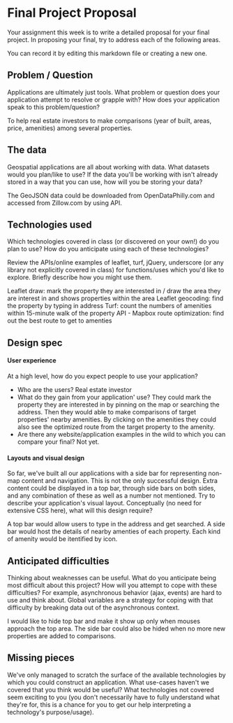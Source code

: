 # Final Project Proposal

Your assignment this week is to write a detailed proposal for your final
project. In proposing your final, try to address each of the following
areas.   

You can record it by editing this markdown file or creating a new one.

## Problem / Question

Applications are ultimately just tools. What problem or question does
your application attempt to resolve or grapple with? How does your
application speak to this problem/question?

To help real estate investors to make comparisons (year of built, areas, price, amenities) among several properties.

## The data

Geospatial applications are all about working with data. What datasets
would you plan/like to use? If the data you'll be working with isn't
already stored in a way that you can use, how will you be storing your data?

The GeoJSON data could be downloaded from OpenDataPhilly.com and accessed from Zillow.com by using API.

## Technologies used

Which technologies covered in class (or discovered on your own!) do you
plan to use? How do you anticipate using each of these technologies?

Review the APIs/online examples of leaflet, turf, jQuery, underscore (or
any library not explicitly covered in class) for functions/uses which
you'd like to explore. Briefly describe how you might use them.

Leaflet draw: mark the property they are interested in / draw the area they are interest in and shows properties within the area
Leaflet geocoding: find the property by typing in address
Turf: count the numbers of amenities within 15-minute walk of the property
API - Mapbox route optimization: find out the best route to get to amenties

## Design spec

#### User experience

At a high level, how do you expect people to use your application?
- Who are the users?
Real estate investor
- What do they gain from your application' use?
They could mark the property they are interested in by pinning on the map or searching the address. Then they would able to make comparisons of target properties' nearby amenities. By clicking on the amenities they could also see the optimized route from the target property to the amenity.
- Are there any website/application examples in the wild to which you can compare your final?
Not yet.

#### Layouts and visual design

So far, we've built all our applications with a side bar for
representing non-map content and navigation. This is not the only
successful design. Extra content could be displayed in a top bar,
through side bars on both sides, and any combination of
these as well as a number not mentioned. Try to describe your
application's visual layout. Conceptually (no need for extensive CSS
here), what will this design require?

A top bar would allow users to type in the address and get searched.
A side bar would host the details of nearby amenties of each property. Each kind of amenity would be itentified by icon.

## Anticipated difficulties

Thinking about weaknesses can be useful. What do you anticipate being
most difficult about this project? How will you attempt to cope with
these difficulties? For example, asynchronous behavior (ajax, events)
are hard to use and think about. Global variables are a strategy for
coping with that difficulty by breaking data out of the asynchronous
context.

I would like to hide top bar and make it show up only when mouses approach the top area. The side bar could also be hided when no more new properties are added to comparisons.

## Missing pieces

We've only managed to scratch the surface of the available technologies
by which you could construct an application. What use-cases haven't we covered
that you think would be useful? What technologies not covered seem exciting to
you (you don't necessarily have to fully understand what they're for,
this is a chance for you to get our help interpreting a technology's
purpose/usage).
